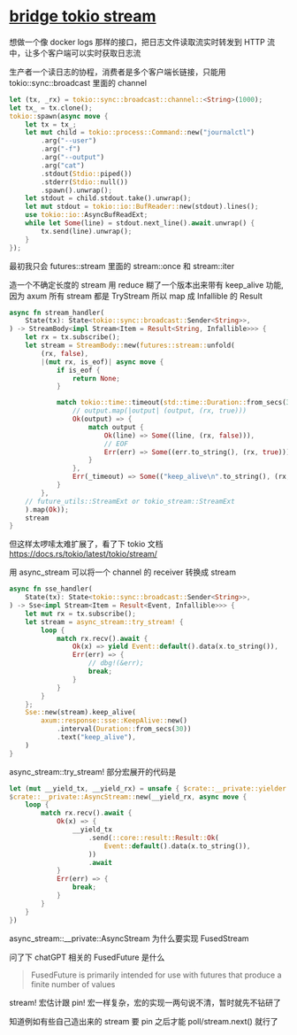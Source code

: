 # [bridge tokio stream](/2023/02/bridge_async_file_stream_to_http_stream.md)

想做一个像 docker logs 那样的接口，把日志文件读取流实时转发到 HTTP 流中，让多个客户端可以实时获取日志流

生产者一个读日志的协程，消费者是多个客户端长链接，只能用 tokio::sync::broadcast 里面的 channel

```rust
let (tx, _rx) = tokio::sync::broadcast::channel::<String>(1000);
let tx_ = tx.clone();
tokio::spawn(async move {
    let tx = tx_;
    let mut child = tokio::process::Command::new("journalctl")
        .arg("--user")
        .arg("-f")
        .arg("--output")
        .arg("cat")
        .stdout(Stdio::piped())
        .stderr(Stdio::null())
        .spawn().unwrap();
    let stdout = child.stdout.take().unwrap();
    let mut stdout = tokio::io::BufReader::new(stdout).lines();
    use tokio::io::AsyncBufReadExt;
    while let Some(line) = stdout.next_line().await.unwrap() {
        tx.send(line).unwrap();
    }
});
```

最初我只会 futures::stream 里面的 stream::once 和 stream::iter

造一个不确定长度的 stream 用 reduce 糊了一个版本出来带有 keep_alive 功能, 因为 axum 所有 stream 都是 TryStream 所以 map 成 Infallible 的 Result

```rust
async fn stream_handler(
    State(tx): State<tokio::sync::broadcast::Sender<String>>,
) -> StreamBody<impl Stream<Item = Result<String, Infallible>>> {
    let rx = tx.subscribe();
    let stream = StreamBody::new(futures::stream::unfold(
        (rx, false),
        |(mut rx, is_eof)| async move {
            if is_eof {
                return None;
            }

            match tokio::time::timeout(std::time::Duration::from_secs(30), rx.recv()).await {
                // output.map(|output| (output, (rx, true)))
                Ok(output) => {
                    match output {
                        Ok(line) => Some((line, (rx, false))),
                        // EOF
                        Err(err) => Some((err.to_string(), (rx, true))),
                    }
                },
                Err(_timeout) => Some(("keep_alive\n".to_string(), (rx, false))),
            }
        },
    // future_utils::StreamExt or tokio_stream::StreamExt
    ).map(Ok));
    stream
}
```

但这样太啰嗦太难扩展了，看了下 tokio 文档 <https://docs.rs/tokio/latest/tokio/stream/> 

用 async_stream 可以将一个 channel 的 receiver 转换成 stream

```rust
async fn sse_handler(
    State(tx): State<tokio::sync::broadcast::Sender<String>>,
) -> Sse<impl Stream<Item = Result<Event, Infallible>>> {
    let mut rx = tx.subscribe();
    let stream = async_stream::try_stream! {
        loop {
            match rx.recv().await {
                Ok(x) => yield Event::default().data(x.to_string()),
                Err(err) => {
                    // dbg!(&err);
                    break;
                }
            }
        }
    };
    Sse::new(stream).keep_alive(
        axum::response::sse::KeepAlive::new()
            .interval(Duration::from_secs(30))
            .text("keep_alive"),
    )
}
```

async_stream::try_stream! 部分宏展开的代码是

```rust
let (mut __yield_tx, __yield_rx) = unsafe { $crate::__private::yielder::pair() };
$crate::__private::AsyncStream::new(__yield_rx, async move {
    loop {
        match rx.recv().await {
            Ok(x) => {
                __yield_tx
                    .send(::core::result::Result::Ok(
                        Event::default().data(x.to_string()),
                    ))
                    .await
            }
            Err(err) => {
                break;
            }
        }
    }
})
```

async_stream::__private::AsyncStream 为什么要实现 FusedStream

问了下 chatGPT 相关的 FusedFuture 是什么

> FusedFuture is primarily intended for use with futures that produce a finite number of values

stream! 宏估计跟 pin! 宏一样复杂，宏的实现一两句说不清，暂时就先不钻研了

知道例如有些自己造出来的 stream 要 pin 之后才能 poll/stream.next() 就行了
